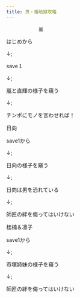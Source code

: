 ```yaml
---
title: 真・蟻地獄攻略
---
```


                嵐

はじめから

↓;

save１

↓;

嵐と直輝の様子を窺う

↓;

チンポにモノを言わせれば！



日向

save1から

↓;

日向の様子を窺う

↓;

日向は男を恐れている

↓;

師匠の絆を侮ってはいけない



桂楠＆凛子

save1から

↓;

市塚姉妹の様子を窺う

↓;

師匠の絆を侮ってはいけない


              
